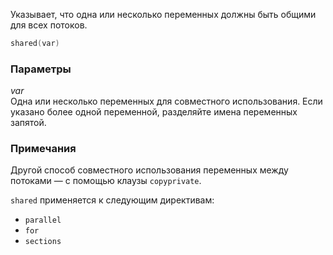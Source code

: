 Указывает, что одна или несколько переменных должны быть общими для всех потоков.

```cpp
shared(var)
```

### Параметры

*var*<br/>
Одна или несколько переменных для совместного использования. Если указано более одной переменной, разделяйте имена переменных запятой.

### Примечания

Другой способ совместного использования переменных между потоками — с помощью клаузы `copyprivate`.

`shared` применяется к следующим директивам:

- `parallel`
- `for`
- `sections`
